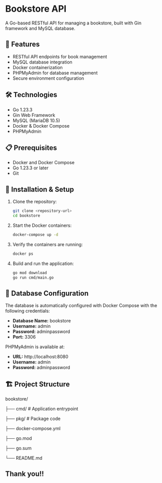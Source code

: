 # Bookstore API

A Go-based RESTful API for managing a bookstore, built with Gin framework and MySQL database.

## 🚀 Features

- RESTful API endpoints for book management
- MySQL database integration
- Docker containerization
- PHPMyAdmin for database management
- Secure environment configuration

## 🛠️ Technologies

- Go 1.23.3
- Gin Web Framework
- MySQL (MariaDB 10.5)
- Docker & Docker Compose
- PHPMyAdmin

## 📋 Prerequisites

- Docker and Docker Compose
- Go 1.23.3 or later
- Git

## 🔧 Installation & Setup

1. Clone the repository:
   ```bash
   git clone <repository-url>
   cd bookstore
   ```

2. Start the Docker containers:
   ```bash
   docker-compose up -d
   ```

3. Verify the containers are running:
   ```bash
   docker ps
   ```

4. Build and run the application:
   ```bash
   go mod download
   go run cmd/main.go
   ```

## 🔌 Database Configuration

The database is automatically configured with Docker Compose with the following credentials:

- **Database Name:** bookstore
- **Username:** admin
- **Password:** adminpassword
- **Port:** 3306

PHPMyAdmin is available at:
- **URL:** http://localhost:8080
- **Username:** admin
- **Password:** adminpassword

## 🏗️ Project Structure

bookstore/

├── cmd/ # Application entrypoint

├── pkg/ # Package code

├── docker-compose.yml

├── go.mod

├── go.sum

└── README.md

## Thank you!!
